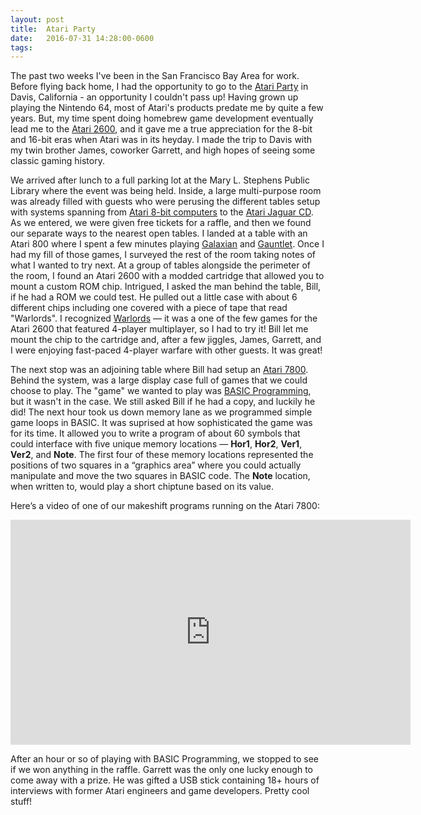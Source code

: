 ```yaml
---
layout: post
title:  Atari Party
date:   2016-07-31 14:28:00-0600
tags:	
---
```


The past two weeks I've been in the San Francisco Bay Area for work. Before flying back home, I had the opportunity to go to the [Atari Party](http://www.newbreedsoftware.com/atariparty/) in Davis, California - an opportunity I couldn't pass up! Having grown up playing the Nintendo 64, most of Atari's products predate me by quite a few years. But, my time spent doing homebrew game development eventually lead me to the [Atari 2600](https://en.wikipedia.org/wiki/Atari_2600), and it gave me a true appreciation for the 8-bit and 16-bit eras when Atari was in its heyday. I made the trip to Davis with my twin brother James, coworker Garrett, and high hopes of seeing some classic gaming history.

We arrived after lunch to a full parking lot at the Mary L. Stephens Public Library where the event was being held. Inside, a large multi-purpose room was already filled with guests who were perusing the different tables setup with systems spanning from [Atari 8-bit computers](https://en.wikipedia.org/wiki/Atari_8-bit_family) to the [Atari Jaguar CD](https://en.wikipedia.org/wiki/Atari_Jaguar_CD). As we entered, we were given free tickets for a raffle, and then we found our separate ways to the nearest open tables. I landed at a table with an Atari 800 where I spent a few minutes playing [Galaxian](https://en.wikipedia.org/wiki/Galaxian) and [Gauntlet](https://en.wikipedia.org/wiki/Gauntlet_(1985_video_game)). Once I had my fill of those games, I surveyed the rest of the room taking notes of what I wanted to try next. At a group of tables alongside the perimeter of the room, I found an Atari 2600 with a modded cartridge that allowed you to mount a custom ROM chip. Intrigued, I asked the man behind the table, Bill, if he had a ROM we could test. He pulled out a little case with about 6 different chips including one covered with a piece of tape that read "Warlords". I recognized [Warlords](https://en.wikipedia.org/wiki/Warlords_(1980_video_game)) — it was a one of the few games for the Atari 2600 that featured 4-player multiplayer, so I had to try it! Bill let me mount the chip to the cartridge and, after a few jiggles, James, Garrett, and I were enjoying fast-paced 4-player warfare with other guests. It was great!

The next stop was an adjoining table where Bill had setup an [Atari 7800](https://en.wikipedia.org/wiki/Atari_7800). Behind the system, was a large display case full of games that we could choose to play. The "game" we wanted to play was [BASIC Programming](https://en.wikipedia.org/wiki/BASIC_Programming), but it wasn't in the case. We still asked Bill if he had a copy, and luckily he did! The next hour took us down memory lane as we programmed simple game loops in BASIC. It was suprised at how sophisticated the game was for its time. It allowed you to write a program of about 60 symbols that could interface with five unique memory locations — **Hor1**, **Hor2**, **Ver1**, **Ver2**, and **Note**. The first four of these memory locations represented the positions of two squares in a “graphics area” where you could actually manipulate and move the two squares in BASIC code. The **Note** location, when written to, would play a short chiptune based on its value.

Here’s a video of one of our makeshift programs running on the Atari 7800:

<div class="video-wrapper">
    <iframe width="640" height="360" src="https://www.youtube.com/embed/5PV3sG4775c" frameborder="0" allowfullscreen></iframe>
</div>

After an hour or so of playing with BASIC Programming, we stopped to see if we won anything in the raffle. Garrett was the only one lucky enough to come away with a prize. He was gifted a USB stick containing 18+ hours of interviews with former Atari engineers and game developers. Pretty cool stuff!

